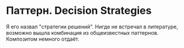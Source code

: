 # Паттерн. Decision Strategies
Я его назвал "стратегии решений". 
Нигде не встречал в литературе, возможно вышла комбинация из общеизвестных паттернов. 
Композитом немного отдаёт.

